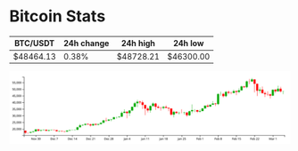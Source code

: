 # Bitcoin Stats

BTC/USDT|24h change|24h high|24h low|
|---|---|---|---|
|$48464.13|0.38%|$48728.21|$46300.00|

<img src="./chart.svg">
